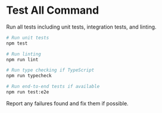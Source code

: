 # Test All Command

Run all tests including unit tests, integration tests, and linting.

```bash
# Run unit tests
npm test

# Run linting
npm run lint

# Run type checking if TypeScript
npm run typecheck

# Run end-to-end tests if available
npm run test:e2e
```

Report any failures found and fix them if possible.